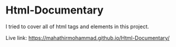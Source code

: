 # Html-Documentary
I tried to cover all of html tags and elements in this project.

Live link:  https://mahathirmohammad.github.io/Html-Documentary/
